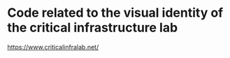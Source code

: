 # Code related to the visual identity of the critical infrastructure lab

https://www.criticalinfralab.net/



